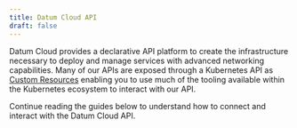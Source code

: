 ```yaml
---
title: Datum Cloud API
draft: false
---
```


Datum Cloud provides a declarative API platform to create the infrastructure
necessary to deploy and manage services with advanced networking capabilities.
Many of our APIs are exposed through a Kubernetes API as [Custom Resources]
enabling you to use much of the tooling available within the Kubernetes
ecosystem to interact with our API.

[Custom Resources]:
    https://kubernetes.io/docs/concepts/extend-kubernetes/api-extension/custom-resources/

Continue reading the guides below to understand how to connect and interact with
the Datum Cloud API.
